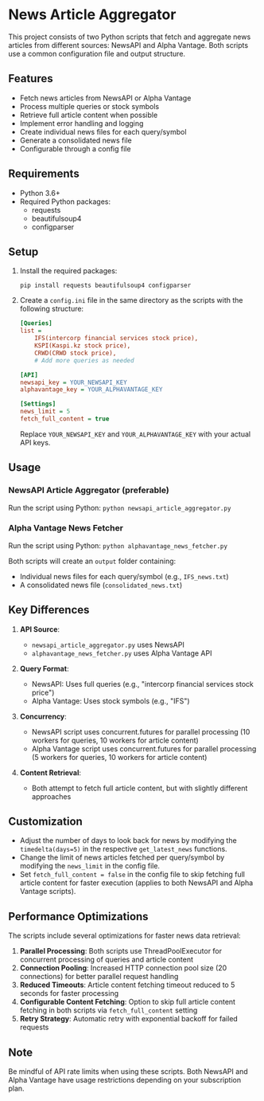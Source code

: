 # News Article Aggregator

This project consists of two Python scripts that fetch and aggregate news articles from different sources: NewsAPI and Alpha Vantage. Both scripts use a common configuration file and output structure.

## Features

- Fetch news articles from NewsAPI or Alpha Vantage
- Process multiple queries or stock symbols
- Retrieve full article content when possible
- Implement error handling and logging
- Create individual news files for each query/symbol
- Generate a consolidated news file
- Configurable through a config file

## Requirements

- Python 3.6+
- Required Python packages:
  - requests
  - beautifulsoup4
  - configparser

## Setup

1. Install the required packages:
   ```
   pip install requests beautifulsoup4 configparser
   ```

2. Create a `config.ini` file in the same directory as the scripts with the following structure:
   ```ini
   [Queries]
   list = 
       IFS(intercorp financial services stock price),
       KSPI(Kaspi.kz stock price),
       CRWD(CRWD stock price),
       # Add more queries as needed

   [API]
   newsapi_key = YOUR_NEWSAPI_KEY
   alphavantage_key = YOUR_ALPHAVANTAGE_KEY

   [Settings]
   news_limit = 5
   fetch_full_content = true
   ```
   Replace `YOUR_NEWSAPI_KEY` and `YOUR_ALPHAVANTAGE_KEY` with your actual API keys.

## Usage

### NewsAPI Article Aggregator (preferable)

Run the script using Python:
    ```
    python newsapi_article_aggregator.py
    ```

### Alpha Vantage News Fetcher

Run the script using Python:
    ```
    python alphavantage_news_fetcher.py
    ```

Both scripts will create an `output` folder containing:
- Individual news files for each query/symbol (e.g., `IFS_news.txt`)
- A consolidated news file (`consolidated_news.txt`)

## Key Differences

1. **API Source**: 
   - `newsapi_article_aggregator.py` uses NewsAPI
   - `alphavantage_news_fetcher.py` uses Alpha Vantage API

2. **Query Format**:
   - NewsAPI: Uses full queries (e.g., "intercorp financial services stock price")
   - Alpha Vantage: Uses stock symbols (e.g., "IFS")

3. **Concurrency**:
   - NewsAPI script uses concurrent.futures for parallel processing (10 workers for queries, 10 workers for article content)
   - Alpha Vantage script uses concurrent.futures for parallel processing (5 workers for queries, 10 workers for article content)

4. **Content Retrieval**:
   - Both attempt to fetch full article content, but with slightly different approaches

## Customization

- Adjust the number of days to look back for news by modifying the `timedelta(days=5)` in the respective `get_latest_news` functions.
- Change the limit of news articles fetched per query/symbol by modifying the `news_limit` in the config file.
- Set `fetch_full_content = false` in the config file to skip fetching full article content for faster execution (applies to both NewsAPI and Alpha Vantage scripts).

## Performance Optimizations

The scripts include several optimizations for faster news data retrieval:

1. **Parallel Processing**: Both scripts use ThreadPoolExecutor for concurrent processing of queries and article content
2. **Connection Pooling**: Increased HTTP connection pool size (20 connections) for better parallel request handling
3. **Reduced Timeouts**: Article content fetching timeout reduced to 5 seconds for faster processing
4. **Configurable Content Fetching**: Option to skip full article content fetching in both scripts via `fetch_full_content` setting
5. **Retry Strategy**: Automatic retry with exponential backoff for failed requests

## Note

Be mindful of API rate limits when using these scripts. Both NewsAPI and Alpha Vantage have usage restrictions depending on your subscription plan.
